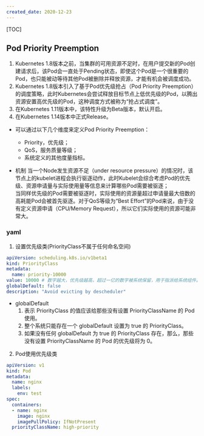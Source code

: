 ```yaml
---
created_date: 2020-12-23
---
```


[TOC]

## Pod Priority Preemption

1. Kubernetes 1.8版本之前，当集群的可用资源不足时，在用户提交新的Pod创建请求后，该Pod会一直处于Pending状态，即使这个Pod是一个很重要的Pod，也只能被动等待其他Pod被删除并释放资源，才能有机会被调度成功。
2. Kubernetes 1.8版本引入了基于Pod优先级抢占（Pod Priority Preemption）的调度策略，此时Kubernetes会尝试释放目标节点上低优先级的Pod，以腾出资源安置高优先级的Pod，这种调度方式被称为“抢占式调度”。
3. 在Kubernetes 1.11版本中，该特性升级为Beta版本，默认开启。
4. 在Kubernetes 1.14版本中正式Release。

- 可以通过以下几个维度来定义Pod Priority Preemption：

  - Priority，优先级；
  - QoS，服务质量等级；
  - 系统定义的其他度量指标。

- 机制
  当一个Node发生资源不足（under resource pressure）的情况时，该节点上的kubelet进程会执行驱逐动作，此时Kubelet会综合考虑Pod的优先级、资源申请量与实际使用量等信息来计算哪些Pod需要被驱逐；\
  当同样优先级的Pod需要被驱逐时，实际使用的资源量超过申请量最大倍数的高耗能Pod会被首先驱逐。对于QoS等级为“Best Effort”的Pod来说，由于没有定义资源申请（CPU/Memory Request），所以它们实际使用的资源可能非常大。

### yaml

1. 设置优先级类(PriorityClass不属于任何命名空间)

```yaml
apiVersion: scheduling.k8s.io/v1beta1
kind: PriorityClass
metadata:
  name: priority-10000
value: 10000 # 数字越大，优先级越高，超过一亿的数字被系统保留，用于指派给系统组件。
globalDefault: false
description: "Avoid evicting by descheduler"
```

- globalDefault
  1. 表示 PriorityClass 的值应该给那些没有设置 PriorityClassName 的 Pod 使用。
  2. 整个系统只能存在一个 globalDefault 设置为 true 的 PriorityClass。
  3. 如果没有任何 globalDefault 为 true 的 PriorityClass 存在，那么，那些没有设置 PriorityClassName 的 Pod 的优先级将为 0。

2. Pod使用优先级类

```yaml
apiVersion: v1
kind: Pod
metadata:
  name: nginx
  labels:
    env: test
spec:
  containers:
  - name: nginx
    image: nginx
    imagePullPolicy: IfNotPresent
  priorityClassName: high-priority
```
